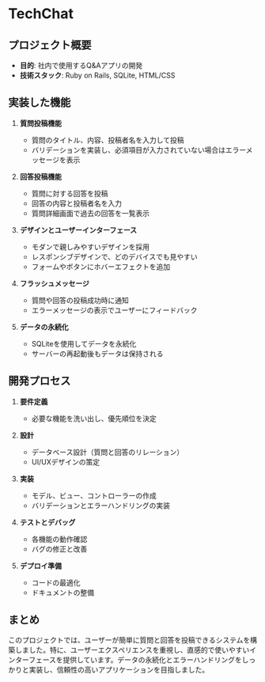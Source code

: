 # TechChat

## プロジェクト概要
- **目的**: 社内で使用するQ&Aアプリの開発
- **技術スタック**: Ruby on Rails, SQLite, HTML/CSS

## 実装した機能

1. **質問投稿機能**
   - 質問のタイトル、内容、投稿者名を入力して投稿
   - バリデーションを実装し、必須項目が入力されていない場合はエラーメッセージを表示

2. **回答投稿機能**
   - 質問に対する回答を投稿
   - 回答の内容と投稿者名を入力
   - 質問詳細画面で過去の回答を一覧表示

3. **デザインとユーザーインターフェース**
   - モダンで親しみやすいデザインを採用
   - レスポンシブデザインで、どのデバイスでも見やすい
   - フォームやボタンにホバーエフェクトを追加

4. **フラッシュメッセージ**
   - 質問や回答の投稿成功時に通知
   - エラーメッセージの表示でユーザーにフィードバック

5. **データの永続化**
   - SQLiteを使用してデータを永続化
   - サーバーの再起動後もデータは保持される

## 開発プロセス

1. **要件定義**
   - 必要な機能を洗い出し、優先順位を決定

2. **設計**
   - データベース設計（質問と回答のリレーション）
   - UI/UXデザインの策定

3. **実装**
   - モデル、ビュー、コントローラーの作成
   - バリデーションとエラーハンドリングの実装

4. **テストとデバッグ**
   - 各機能の動作確認
   - バグの修正と改善

5. **デプロイ準備**
   - コードの最適化
   - ドキュメントの整備

## まとめ
このプロジェクトでは、ユーザーが簡単に質問と回答を投稿できるシステムを構築しました。特に、ユーザーエクスペリエンスを重視し、直感的で使いやすいインターフェースを提供しています。データの永続化とエラーハンドリングをしっかりと実装し、信頼性の高いアプリケーションを目指しました。
